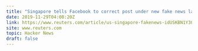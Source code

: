 ```yaml
---
title: "Singapore tells Facebook to correct post under new fake news law"
date: 2019-11-29T04:08:20Z
link: https://www.reuters.com/article/us-singapore-fakenews-idUSKBN1Y3093?utm_medium=RSS&utm_source=hune
site: www.reuters.com
topic: Hacker News
draft: false
---
```

